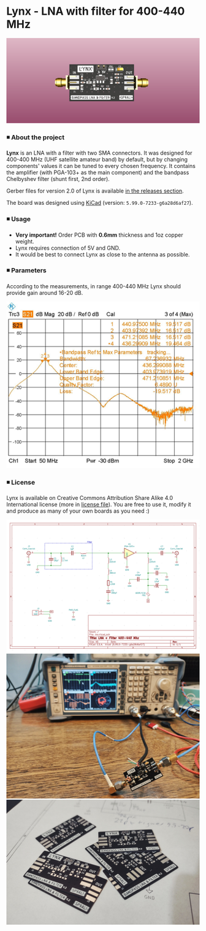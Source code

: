 # Lynx - LNA with filter for 400-440 MHz

![pcb](lynx.png)

### ◾ About the project

**Lynx** is an LNA with a filter with two SMA connectors. It was designed for 400-400 MHz (UHF satellite amateur band) by default, but by changing components' values it can be tuned to every chosen frequency. It contains the amplifier (with PGA-103+ as the main component) and the bandpass Chelbyshev filter (shunt first, 2nd order).
 
Gerber files for version 2.0 of Lynx is available [in the releases section](https://github.com/alicjamusial/LNA/releases/tag/release-2.0.0). 

The board was designed using [KiCad](https://kicad.org/) (version: `5.99.0-7233-g6a28d6af27`).

### ◾ Usage
- **Very important!** Order PCB with **0.6mm** thickness and 1oz copper weight.
- Lynx requires connection of 5V and GND.
- It would be best to connect Lynx as close to the antenna as possible.


### ◾ Parameters
According to the measurements, in range 400-440 MHz Lynx should provide gain around 16-20 dB.

![schema](images/measurements.jpg)

### ◾ License
Lynx is available on Creative Commons Attribution Share Alike 4.0 International license (more in [license file](LICENSE.txt)). You are free to use it, modify it and produce as many of your own boards as you need :)

![schema](images/schematics2.png)
![schema](images/image1.jpg)
![schema](images/image2.jpg)